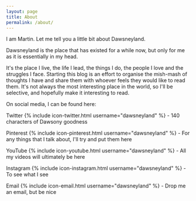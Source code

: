 ```yaml
---
layout: page
title: About
permalink: /about/
---
```


I am Martin. Let me tell you a little bit about Dawsneyland.

Dawsneyland is the place that has existed for a while now, but only for me as it is essentially in my head. 

It's the place I live, the life I lead, the things I do, the people I love and the struggles I face. Starting this blog is an effort to organise the mish-mash of thoughts I have and share them with whoever feels they would like to read them. It's not always the most interesting place in the world, so I'll be selective, and hopefully make it interesting to read.

On social media, I can be found here:

Twitter {% include icon-twitter.html username="dawsneyland" %} - 140 characters of Dawsony goodness

Pinterest {% include icon-pinterest.html username="dawsneyland" %} - For any things that I talk about, I'll try and put them here

YouTube {% include icon-youtube.html username="dawsneyland" %} - All my videos will ultimately be here

Instagram {% include icon-instagram.html username="dawsneyland" %} - To see what I see

Email {% include icon-email.html username="dawsneyland" %} - Drop me an email, but be nice

